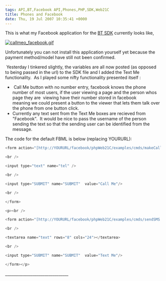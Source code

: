 ```yaml
---
tags: API,BT,Facebook API,Phones,PHP,SDK,Web21C
title: Phones and Facebook
date: Thu, 19 Jul 2007 10:35:41 +0000
---
```

This is what my Facebook application for the [BT SDK](http://sdk.bt.com/ "BT SDK") currently looks like,

[![callmeo_facebook.gif](http://simonmcmanus.files.wordpress.com/2007/07/callmeo_facebook.gif)](http://simonmcmanus.files.wordpress.com/2007/07/callmeo_facebook.gif "callmeo_facebook.gif")

Unfortunately you can not install this application yourself yet because the payment method/model have still not been confirmed.  

 Yesterday I tinkered slightly, the variables are all now posted (as opposed to being passed in the url) to the SDK file and I added the Text Me functionality.  As I played some nifty functionality presented itself :

*    Call Me button with no number entry, facebook knows the phone number of most users, if the user viewing a page and the person whos page they are  viewing have their number stored in facebook meaning we could present a button to the viewer that lets them talk over the phone from one button click. 
*   Currently any text sent from the Text Me boxes are recieved from "Facebook".  It would be nice to pass the username of the person sending the text so that the sending user can be identified from the message.

The code for the default FBML is below (replacing YOURURL):
```js
<form action="[http://YOURURL/facebook/phpWeb21C/examples/cmds/makeCall.php](http://yoururl/facebook/phpWeb21C/examples/cmds/makeCall.php)" method="get">
```
```js
<br />
```
```js
<input type="text" name="tel" />
```
```js
<br />
```
```js
<input type="SUBMIT" name="SUBMIT"  value="Call Me"/>
```
```js
<br />
```
```js
</form>
```
```js
<p><br />
```
```js
<form action="[http://YOURURL/facebook/phpWeb21C/examples/cmds/sendSMS.php](http://www.yourproblemshared.com/facebook/phpWeb21C/examples/cmds/sendSMS.php)" method="post">
```
```js
<br />
```
```js
<textarea name="text" rows="8" cols="24"></textarea>
```
```js
<br />
```
```js
<input type="SUBMIT" name="SUBMIT"  value="Text Me"/>
```
```js
</form></p>
```
\_\_\_\_\_\_\_\_\_\_\_\_\_\_\_\_\_\_\_\_\_\_\_\_\_\_\_\_\_\_\_\_
